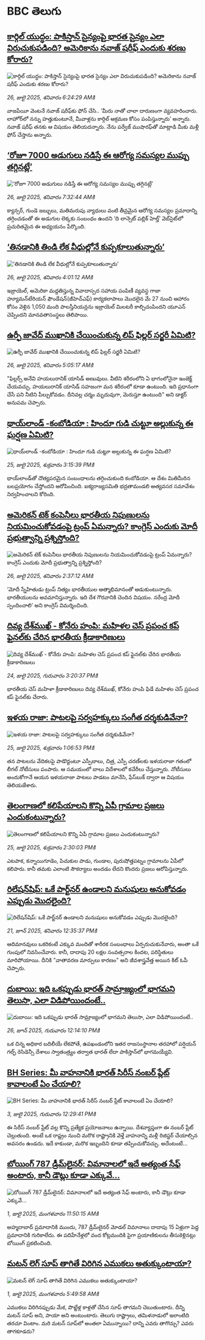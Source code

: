 # BBC తెలుగు## [కార్గిల్ యుద్ధం: పాకిస్తాన్ సైన్యంపై భారత సైన్యం ఎలా విరుచుకుపడింది? అమెరికాను నవాజ్ షరీఫ్ ఎందుకు శరణు కోరారు?](https://www.bbc.com/telugu/articles/c74dl802kl8o?at_campaign=githubrss)![కార్గిల్ యుద్ధం: పాకిస్తాన్ సైన్యంపై భారత సైన్యం ఎలా విరుచుకుపడింది? అమెరికాను నవాజ్ షరీఫ్ ఎందుకు శరణు కోరారు?](https://ichef.bbci.co.uk/ace/ws/240/cpsprodpb/5288/live/29c295c0-69e9-11f0-93c8-913a26342dde.jpg)_26, జులై 2025, శనివారం 6:24:29 AMకి_వాజపేయీ వెంటనే నవాజ్ షరీఫ్‌కు ఫోన్ చేసి.. ‘మీరు నాతో చాలా దారుణంగా వ్యవహరించారు. లాహోర్‌లో నన్ను హత్తుకుంటూనే, మీవాళ్లను కార్గిల్ ఆక్రమణ కోసం పంపిస్తున్నారు’ అన్నారు. నవాజ్ షరీఫ్ తనకు ఆ విషయం తెలియదన్నారు. నేను పర్వేజ్ ముషారఫ్‌తో మాట్లాడి మీకు మళ్లీ ఫోన్ చేస్తాను అన్నారు.## [‘రోజూ 7000 అడుగులు నడిస్తే ఈ ఆరోగ్య సమస్యల ముప్పు తగ్గినట్లే’](https://www.bbc.com/telugu/articles/cwyqy3w9lwqo?at_campaign=githubrss)![‘రోజూ 7000 అడుగులు నడిస్తే ఈ ఆరోగ్య సమస్యల ముప్పు తగ్గినట్లే’](https://ichef.bbci.co.uk/ace/ws/240/cpsprodpb/df3d/live/2334eb20-69f5-11f0-89ea-4d6f9851f623.jpg)_26, జులై 2025, శనివారం 7:32:44 AMకి_క్యాన్సర్, గుండె జబ్బులు, మతిమరుపు వ్యాధులు వంటి తీవ్రమైన ఆరోగ్య సమస్యల ప్రమాదాన్ని తగ్గించడంతో ఈ అడుగుల లెక్కకు సంబంధం ఉందని ‘ది లాన్సెట్ పబ్లిక్ హెల్త్’ వెబ్‌సైట్‌లో ప్రచురితమైన ఈ అధ్యయనం పేర్కొంది.## [‘తినడానికి తిండి లేక వీధుల్లోనే కుప్పకూలుతున్నారు’](https://www.bbc.com/telugu/articles/cedv199nnego?at_campaign=githubrss)![‘తినడానికి తిండి లేక వీధుల్లోనే కుప్పకూలుతున్నారు’](https://ichef.bbci.co.uk/ace/ws/240/cpsprodpb/165f/live/0fc66dc0-69cd-11f0-af20-030418be2ca5.jpg)_26, జులై 2025, శనివారం 4:01:12 AMకి_ఇజ్రాయెల్, అమెరికా మద్దతిస్తున్న వివాదాస్పద సహాయ పంపిణీ వ్యవస్థ గాజా హ్యూమన్‌టేరియన్ ఫౌండేషన్(జీహెచ్ఎఫ్) కార్యకలాపాలు మొదలైన మే 27 నుంచి ఆహారం కోసం వెళ్లిన 1,050 మంది పాలస్తీనియన్లను ఇజ్రాయెల్ మిలటరీ కాల్చిచంపిందని యూఎన్ చెప్పిందని మానవతాసంస్థలు తెలిపాయి.## [ఉర్ఫీ జావేద్ ముఖానికి చేయించుకున్న  లిప్ ఫిల్లర్ సర్జరీ ఏమిటి?](https://www.bbc.com/telugu/articles/czeyeznwyn9o?at_campaign=githubrss)![ఉర్ఫీ జావేద్ ముఖానికి చేయించుకున్న  లిప్ ఫిల్లర్ సర్జరీ ఏమిటి?](https://ichef.bbci.co.uk/ace/ws/240/cpsprodpb/9746/live/57a17540-6973-11f0-ba8e-91d56f9acc4a.jpg)_26, జులై 2025, శనివారం 5:05:17 AMకి_"ఫిల్లర్స్ అనేవి హయలురానిక్ యాసిడ్ అణువులు. వీటిని శరీరంలోని ఏ భాగంలోనైనా ఇంజెక్ట్ చేయవచ్చు. హయలురానిక్ యాసిడ్ సహజంగా మన శరీరంలో కూడా ఉంటుంది. ఇది ప్రధానంగా చేసే పని నీటిని పీల్చుకోవడం. దీనివల్ల చర్మం మృదువుగా, మెరుస్తూ ఉంటుంది" అని డాక్టర్ అనుపమ చెప్పారు.## [థాయ్‌లాండ్ -కంబోడియా : హిందూ గుడి చుట్టూ అల్లుకున్న ఈ ఘర్షణ ఏమిటి?](https://www.bbc.com/telugu/articles/c5ypyzg27glo?at_campaign=githubrss)![థాయ్‌లాండ్ -కంబోడియా : హిందూ గుడి చుట్టూ అల్లుకున్న ఈ ఘర్షణ ఏమిటి?](https://ichef.bbci.co.uk/ace/ws/240/cpsprodpb/8664/live/62b1e380-6954-11f0-b771-49b10cce2af8.jpg)_25, జులై 2025, శుక్రవారం 3:15:39 PMకి_థాయ్‌లాండ్‌తో దౌత్యపరమైన సంబంధాలను తగ్గించుకుంది కంబోడియా. ఆ దేశం మితిమీరిన బలప్రయోగం చేస్తోందని ఆరోపించింది. ఐక్యరాజ్యసమితి భద్రతామండలి అత్యవసర సమావేశం నిర్వహించాలని కోరింది.## [అమెరికన్ టెక్ కంపెనీలు భారతీయ నిపుణులను నియమించుకోవడంపై ట్రంప్ ఏమన్నారు? కాంగ్రెస్ ఎందుకు మోదీ ప్రభుత్వాన్ని ప్రశ్నిస్తోంది?](https://www.bbc.com/telugu/articles/c39z9ej7w98o?at_campaign=githubrss)![అమెరికన్ టెక్ కంపెనీలు భారతీయ నిపుణులను నియమించుకోవడంపై ట్రంప్ ఏమన్నారు? కాంగ్రెస్ ఎందుకు మోదీ ప్రభుత్వాన్ని ప్రశ్నిస్తోంది?](https://ichef.bbci.co.uk/ace/ws/240/cpsprodpb/1212/live/2c7940d0-6966-11f0-89ea-4d6f9851f623.jpg)_26, జులై 2025, శనివారం 2:37:12 AMకి_‘మోదీ స్నేహితుడు ట్రంప్ నిత్యం భారతీయుల ఆత్మాభిమానంతో ఆడుకుంటున్నారు. భారతీయులను అవమానిస్తున్నారు. ఇది దేశ గౌరవానికి చెందిన విషయం. నరేంద్ర మోదీ స్పందించాలి’ అని కాంగ్రెస్ విమర్శించింది.## [దివ్య దేశ్‌ముఖ్ - కోనేరు హంపి: మహిళల చెస్ ప్రపంచ కప్ ఫైనల్‌కు చేరిన భారతీయ క్రీడాకారిణులు](https://www.bbc.com/telugu/articles/cz9k9evnq2qo?at_campaign=githubrss)![దివ్య దేశ్‌ముఖ్ - కోనేరు హంపి: మహిళల చెస్ ప్రపంచ కప్ ఫైనల్‌కు చేరిన భారతీయ క్రీడాకారిణులు](https://ichef.bbci.co.uk/ace/ws/240/cpsprodpb/eb7d/live/70496710-690f-11f0-89ea-4d6f9851f623.jpg)_24, జులై 2025, గురువారం 3:20:37 PMకి_భారతీయ చెస్ మహిళా క్రీడాకారిణులు దివ్య దేశ్‌ముఖ్, కోనేరు హంపి ఫిడే మహిళల చెస్ ప్రపంచ కప్ ఫైనల్‌కు చేరారు.## [ఇళయ రాజా: పాటలపై సర్వహక్కులు సంగీత దర్శకుడివేనా?](https://www.bbc.com/telugu/articles/ce8z8jznw81o?at_campaign=githubrss)![ఇళయ రాజా: పాటలపై సర్వహక్కులు సంగీత దర్శకుడివేనా?](https://ichef.bbci.co.uk/ace/standard/240/cpsprodpb/b5b3/live/bc2bde10-695a-11f0-8dbd-f3d32ebd3327.jpg)_25, జులై 2025, శుక్రవారం 1:06:53 PMకి_తన పాటలను వేదికలపై పాడొద్దంటూ ఎస్పీబాలు, చిత్ర, ఎస్పీ చరణ్‌లకు ఇళయరాజా గతంలో లీగల్ నోటీసులు పంపారు. ఆ సమయంలో బాలు విదేశాలలో కచేరీలు చేస్తున్నారు. నోటీసులు అందుకోగానే ఆయన ఇళయరాజా పాటలు పాడటం మానేసి, ఫేస్‌బుక్  ద్వారా ఆ విషయం తెలియజేశారు.## [తెలంగాణలో కలిపేయాలని కొన్ని ఏపీ గ్రామాల ప్రజలు ఎందుకంటున్నారు?](https://www.bbc.com/telugu/articles/cvg4g1gg3wjo?at_campaign=githubrss)![తెలంగాణలో కలిపేయాలని కొన్ని ఏపీ గ్రామాల ప్రజలు ఎందుకంటున్నారు?](https://ichef.bbci.co.uk/ace/ws/240/cpsprodpb/f2d3/live/704eda20-6963-11f0-89ea-4d6f9851f623.jpg)_25, జులై 2025, శుక్రవారం 2:30:03 PMకి_ఎటపాక, కన్నాయిగూడెం, పిచుకుల పాడు, గుండాల, పురుషోత్తపట్నం గ్రామాలను ఏపీలో కలిపారు. కానీ తమకు ఎలాంటి సౌకర్యాలు అందడం లేదని కొందరు ప్రజలు ఆరోపిస్తున్నారు.## [రిలేషన్‌షిప్: ఒకే పార్ట్‌నర్ ఉండాలని మనుషులు అనుకోవడం ఎప్పుడు మొదలైంది?](https://www.bbc.com/telugu/articles/c62d4j0748vo?at_campaign=githubrss)![రిలేషన్‌షిప్: ఒకే పార్ట్‌నర్ ఉండాలని మనుషులు అనుకోవడం ఎప్పుడు మొదలైంది?](https://ichef.bbci.co.uk/ace/ws/240/cpsprodpb/49dd/live/f64ee1d0-4f53-11f0-a872-8baf78f7d38b.jpg)_21, జూన్ 2025, శనివారం 12:35:37 PMకి_ఆదిమానవులు ఒకరికంటే ఎక్కువ మందితో శారీరక సంబంధాలు ఏర్పరుచుకునేవారు, అంతా ఒకే గుంపులో నివసించేవారు. కానీ, దాదాపు 20 లక్షల సంవత్సరాల కిందట, పరిస్థితులు మారిపోయాయి. దీనికి "వాతావరణ మార్పులు కారణం" అని జీవశాస్త్రవేత్త అయిన కిట్ ఓపీ చెప్పారు.## [దుబాయి: ఇది ఒకప్పుడు భారత్ సామ్రాజ్యంలో భాగమని తెలుసా, ఎలా విడిపోయిందంటే..](https://www.bbc.com/telugu/articles/ce83x3rekyyo?at_campaign=githubrss)![దుబాయి: ఇది ఒకప్పుడు భారత్ సామ్రాజ్యంలో భాగమని తెలుసా, ఎలా విడిపోయిందంటే..](https://ichef.bbci.co.uk/ace/ws/240/cpsprodpb/89c1/live/fbe80b80-5282-11f0-809e-059b7ea85131.jpg)_26, జూన్ 2025, గురువారం 12:14:10 PMకి_ఒక చిన్న అధికార బదిలీయే లేకపోతే, ఉపఖండంలోని ఇతర రాజసంస్థానాల తరహాలో  పర్షియన్ గల్ఫ్ రెసిడెన్సీ దేశాలు స్వాతంత్ర్యం తర్వాత భారత్ లేదా పాకిస్తాన్‌లో భాగమయ్యేవి.## [BH Series: మీ వాహనానికి భారత్ సిరీస్ నంబర్ ప్లేట్ కావాలంటే ఏం చేయాలి?](https://www.bbc.com/telugu/articles/c9dg040gzv6o?at_campaign=githubrss)![BH Series: మీ వాహనానికి భారత్ సిరీస్ నంబర్ ప్లేట్ కావాలంటే ఏం చేయాలి?](https://ichef.bbci.co.uk/ace/ws/240/cpsprodpb/c5c0/live/7facfba0-5801-11f0-b5c5-012c5796682d.jpg)_3, జులై 2025, గురువారం 12:29:41 PMకి_ఈ సిరీస్ నంబర్ ప్లేట్ వల్ల కొన్ని ప్రత్యేక ప్రయోజనాలు ఉన్నాయి. దేశవ్యాప్తంగా ఈ నంబర్ ప్లేట్ చెల్లుతుంది. అంటే ఒక రాష్ట్రం నుంచి మరొక రాష్ట్రానికి వెళ్తే వాహనాన్ని మళ్లీ రిజిస్టర్ చేయాల్సిన అవసరం ఉండదు. ఇదే కాకుండా, మరొక ఇబ్బందిని కూడా తప్పించుకోవచ్చు. అదేంటంటే...## [బోయింగ్ 787 డ్రీమ్‌లైనర్: విమానాలలో ఇదే అత్యంత సేఫ్ అంటారు, కానీ డౌట్లు కూడా ఎక్కువే...](https://www.bbc.com/telugu/articles/c8d664g0dz9o?at_campaign=githubrss)![బోయింగ్ 787 డ్రీమ్‌లైనర్: విమానాలలో ఇదే అత్యంత సేఫ్ అంటారు, కానీ డౌట్లు కూడా ఎక్కువే...](https://ichef.bbci.co.uk/ace/ws/240/cpsprodpb/aebe/live/0ad87b80-5674-11f0-95fc-edf89039c20a.jpg)_1, జులై 2025, మంగళవారం 11:50:15 AMకి_అహ్మదాబాద్ ప్రమాదానికి ముందు, 787 డ్రీమ్‌లైనర్ మోడల్ విమానాలు దాదాపు 15 ఏళ్లుగా పెద్ద ప్రమాదానికి గురికాలేదు. ఈ పదిహేనేళ్లలో వంద కోట్లమందికి  పైగా ప్రయాణికులను తీసుకెళ్లినట్లు బోయింగ్ ప్రకటించింది.## [మటన్ లెగ్ సూప్ తాగితే విరిగిన ఎముకలు అతుక్కుంటాయా?](https://www.bbc.com/telugu/articles/c0l4g92j8kzo?at_campaign=githubrss)![మటన్ లెగ్ సూప్ తాగితే విరిగిన ఎముకలు అతుక్కుంటాయా?](https://ichef.bbci.co.uk/ace/ws/240/cpsprodpb/cffe/live/00bf0e40-4f7e-11f0-8c47-237c2e4015f5.jpg)_1, జులై 2025, మంగళవారం 5:49:58 AMకి_ఎముకలు విరిగినప్పుడు మేక, పొట్టేళ్ల కాళ్లతో చేసిన సూప్ తాగమని చెబుతుంటారు. దీన్ని మటన్ సూప్ అని, పాయా అని అంటుంటారు. తెలుగు రాష్ట్రాలు, తమిళనాడులో ఇలాంటిది తరచూ వింటాం. మరి మటన్ సూప్‌లో అంతలా ఏమున్నాయి? దాన్ని ఎవరు తాగొచ్చు? ఎవరు తాగకూడదు?